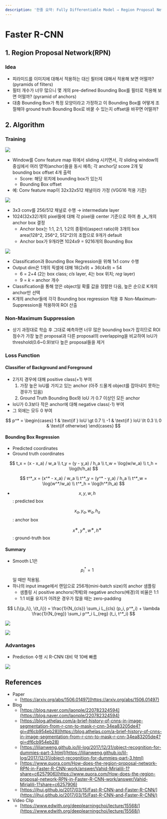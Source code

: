 ```yaml
---
description: '한줄 요약: Fully Differentiable Model ⇒ Region Proposal Network(RPN) + Fast R-CNN'
---
```


# Faster R-CNN

## 1. Region Proposal Network\(RPN\)

### Idea

* 피라미드를 이미지에 대해서 적용하는 대신 필터에 대해서 적용해 보면 어떨까? \(pyramids of filters\)
* 필터 개수가 너무 많으니 몇 개의 pre-defined Bounding Box를 필터로 적용해 보면 어떨까? \(pyramid of anchors\)
* 대충 Bounding Box가 특정 모양이라고 가정하고 이 Bounding Box를 어떻게 조절해야 ground truth  Bounding Box로 바꿀 수 있는지 offset을 바꾸면 어떨까?

## 2. Algorithm

### Training

![](../.gitbook/assets/untitled%20%2817%29.png)

* Window를 Conv feature map 위에서 sliding 시키면서, 각 sliding window의 중심에서 여러 영역\(anchor\)들을 동시 예측; 각 anchor당 score 2개 및 bounding box offset 4개 출력
  * Score: 해당 위치에 bounding box가 있는지
  * Bounding Box offset
* 예: Conv feature map이 32x32x512 채널이라 가정 \(VGG16 적용 기준\)

![](../.gitbook/assets/untitled-1%20%2813%29.png)

* 3x3 conv를 256/512 채널로 수행 → intermediate layer
* 1024\(32x32\)개의 pixel들에 대해 각 pixel을 center 기준으로 하여 총 _k_개의 anchor box 결정
  * Anchor box는 1:1, 2:1, 1:2의 종횡비\(aspect ratio\)와 3개의 box area\(128^2, 256^2, 512^2\)의 조합으로 9개가 default
  * Anchor box가 9개라면 1024x9 = 9216개의 Bounding Box

![](../.gitbook/assets/main-qimg-254d27efab5509cdd90fff7221863066.png)

* Classification과 Bounding Box Regression을 위해 1x1 conv 수행
* Output dim은 1개의 픽셀에 대해 18\(2x9\) + 36\(4x9\) = 54
  * 6 = 2+4 \(2는 box class; _cls_ layer, 4는 box 위치; _reg_ layer\)
  * 9 = _k_ = anchor 개수
* Classification을 통해 얻은 object일 확률 값을 정렬한 다음, 높은 순으로 K개의 anchor만 선택
* K개의 anchor들에 각각 Bounding box regression 적용 후 Non-Maximum-Suppression을 적용하여 ROI 산출

### Non-Maximum Suppression

* 상기 과정대로 학습 후 그대로 예측하면 너무 많은 bounding box가 잡히므로 ROI 점수가 가장 높은 proposal과 다른 proposal의 overlapping을 비교하여 IoU가 threshold\(0.6~0.9\)보다 높은 proposal들을 제거

### Loss Function

#### Classifier of Background and Foreground

* 2가지 경우에 대해 positive class\(+1\) 부여
  1. 가장 높은 IoU를 가지고 있는 anchor \(아주 드물게 object를 잡아내지 못하는 경우가 있음\)
  2. Ground Truth Bounding Box와 IoU 가 0.7 이상인 모든 anchor
* IoU가 0.3보다 작은 anchor에 대해 negative class\(-1\) 부여
* 그 외에는 모두 0 부여

$$
p^* = \begin{cases} 1 & \text{if } IoU \gt 0.7 \\ -1 & \text{if } IoU \lt 0.3 \\ 0 & \text{if otherwise} \end{cases}
$$

#### Bounding Box Regression

* Predicted coordinates
* Ground truth coordinates

$$
t_x = (x - x_a) / w_a \\ t_y = (y - y_a) / h_a \\ t_w = \log(w/w_a) \\ t_h = \log(h/h_a)
$$

$$
t^*_x = (x^* - x_a) / w_a \\ t^*_y = (y^* - y_a) / h_a \\ t^*_w = \log(w^*/w_a) \\ t^*_h = \log(h^*/h_a)
$$

* $$x,y,w,h$$: predicted box

  $$x_a, y_a, w_a, h_a$$:  anchor box

  $$x^∗, y^∗, w^∗, h^∗$$: ground-truth box

#### Summary

* Smooth L1은 $$p^*_i = 1$$일 때만 적용됨.
* 하나의 input image에서 랜덤으로 256개\(mini-batch size\)의 anchor 샘플링
  * 샘플링 시 positive anchors\(객체\)와 negative anchors\(배경\)의 비율은 1:1
  * 1:1 비율 유지가 어려운 경우가 많을 때는 zero-padding

$$
L(\{p_i\}, \{t_i\}) = \frac{1}{N_{cls}} \sum_i L_{cls} (p_i, p^*_i) + \lambda \frac{1}{N_{reg}} \sum_i p^*_i L_{reg} (t_i, t^*_i)
$$

![](../.gitbook/assets/main-qimg-59dc6ee02e8b35379ad7fe24e76e09c1.png)

![](../.gitbook/assets/untitled-2%20%283%29.png)

### Advantages

* Prediction 수행 시 R-CNN 대비 약 10배 빠름

![](../.gitbook/assets/_2020-02-14__6.45.35.png)

## References

* Paper
  * [https://arxiv.org/abs/1506.01497](https://arxiv.org/abs/1506.01497)
* Blog
  * [https://blog.naver.com/laonple/220782324594](https://blog.naver.com/laonple/220782324594)
  * [https://blog.athelas.com/a-brief-history-of-cnns-in-image-segmentation-from-r-cnn-to-mask-r-cnn-34ea83205de4?gi=df6cb954eb28](https://blog.athelas.com/a-brief-history-of-cnns-in-image-segmentation-from-r-cnn-to-mask-r-cnn-34ea83205de4?gi=df6cb954eb28)
  * [https://lilianweng.github.io/lil-log/2017/12/31/object-recognition-for-dummies-part-3.html](https://lilianweng.github.io/lil-log/2017/12/31/object-recognition-for-dummies-part-3.html)
  * [https://www.quora.com/How-does-the-region-proposal-network-RPN-in-Faster-R-CNN-work/answer/Vahid-Mirjalili-1?share=c6257906](https://www.quora.com/How-does-the-region-proposal-network-RPN-in-Faster-R-CNN-work/answer/Vahid-Mirjalili-1?share=c6257906)
  * [https://jhui.github.io/2017/03/15/Fast-R-CNN-and-Faster-R-CNN/](https://jhui.github.io/2017/03/15/Fast-R-CNN-and-Faster-R-CNN/)
* Video Clip
  * [https://www.edwith.org/deeplearningchoi/lecture/15568/](https://www.edwith.org/deeplearningchoi/lecture/15568/)

